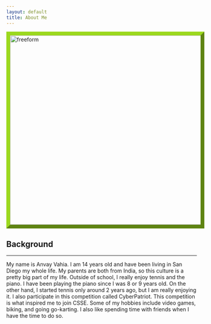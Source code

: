 ```yaml
---
layout: default
title: About Me
---
```


<img style="border:10px outset #9CD81E;" src="{{site.baseurl}}/images/AboutMe.png" height="500px" width="800px" alt="freeform"/>

## Background
-------------------------------------
My name is Anvay Vahia. I am 14 years old and have been living in San Diego my whole life. My parents are both from India, so this culture is a pretty big part of my life. Outside of school, I really enjoy tennis and the piano. I have been playing the piano since I was 8 or 9 years old. On the other hand, I started tennis only around 2 years ago, but I am really enjoying it. I also participate in this competition called CyberPatriot. This competition is what inspired me to join CSSE. Some of my hobbies include video games, biking, and going go-karting. I also like spending time with friends when I have the time to do so. 
